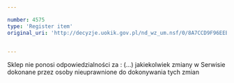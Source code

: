 ```yaml
---

number: 4575
type: 'Register item'
original_uri: 'http://decyzje.uokik.gov.pl/nd_wz_um.nsf/0/8A7CCD9F96EEB574C1257B5D0025D82C?OpenDocument'


---
```


Sklep nie ponosi odpowiedzialności za : (...) jakiekolwiek zmiany w Serwisie dokonane przez osoby nieuprawnione do dokonywania tych zmian
